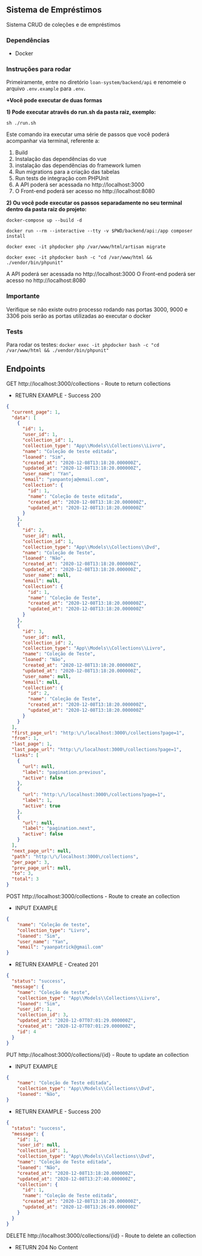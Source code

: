 ## Sistema de Empréstimos

Sistema CRUD de coleções e de empréstimos

### Dependências

- Docker

### Instruções para rodar

Primeiramente, entre no diretório `loan-system/backend/api` e renomeie o arquivo `.env.example` para `.env`.


**+Você pode executar de duas formas**


**1) Pode executar atravês do run.sh da pasta raiz, exemplo:**

`sh ./run.sh`

Este comando ira executar uma série de passos que você poderá acompanhar via terminal, referente a:

1) Build
2) Instalação das dependências do vue
2) instalação das dependências do framework lumen
3) Run migrations para a criação das tabelas
4) Run tests de integração com PHPUnit
5) A API poderá ser acessada no http://localhost:3000
6) O Front-end poderá ser acesso no http://localhost:8080


**2) Ou você pode executar os passos separadamente no seu terminal dentro da pasta raiz do projeto:**

`docker-compose up --build -d`

`docker run --rm --interactive --tty -v $PWD/backend/api:/app composer install`

`docker exec -it phpdocker php /var/www/html/artisan migrate`

`docker exec -it phpdocker bash -c "cd /var/www/html && ./vendor/bin/phpunit"`

A API poderá ser acessada no http://localhost:3000
O Front-end poderá ser acesso no http://localhost:8080


### Importante

Verifique se não existe outro processo rodando nas portas 3000, 9000 e 3306 pois serão as portas utilizadas ao executar o docker

### Tests

Para rodar os testes: `docker exec -it phpdocker bash -c "cd /var/www/html && ./vendor/bin/phpunit"`


## Endpoints

GET http://localhost:3000/collections - Route to return collections

+ RETURN EXAMPLE - Success 200

```json
{
  "current_page": 1,
  "data": [
    {
      "id": 1,
      "user_id": 1,
      "collection_id": 1,
      "collection_type": "App\\Models\\Collections\\Livro",
      "name": "Coleção de teste editada",
      "loaned": "Sim",
      "created_at": "2020-12-08T13:18:20.000000Z",
      "updated_at": "2020-12-08T13:18:20.000000Z",
      "user_name": "Yan",
      "email": "yanpantoja@email.com",
      "collection": {
        "id": 1,
        "name": "Coleção de teste editada",
        "created_at": "2020-12-08T13:18:20.000000Z",
        "updated_at": "2020-12-08T13:18:20.000000Z"
      }
    },
    {
      "id": 2,
      "user_id": null,
      "collection_id": 1,
      "collection_type": "App\\Models\\Collections\\Dvd",
      "name": "Coleção de Teste",
      "loaned": "Não",
      "created_at": "2020-12-08T13:18:20.000000Z",
      "updated_at": "2020-12-08T13:18:20.000000Z",
      "user_name": null,
      "email": null,
      "collection": {
        "id": 1,
        "name": "Coleção de Teste",
        "created_at": "2020-12-08T13:18:20.000000Z",
        "updated_at": "2020-12-08T13:18:20.000000Z"
      }
    },
    {
      "id": 3,
      "user_id": null,
      "collection_id": 2,
      "collection_type": "App\\Models\\Collections\\Livro",
      "name": "Coleção de Teste",
      "loaned": "Não",
      "created_at": "2020-12-08T13:18:20.000000Z",
      "updated_at": "2020-12-08T13:18:20.000000Z",
      "user_name": null,
      "email": null,
      "collection": {
        "id": 2,
        "name": "Coleção de Teste",
        "created_at": "2020-12-08T13:18:20.000000Z",
        "updated_at": "2020-12-08T13:18:20.000000Z"
      }
    }
  ],
  "first_page_url": "http:\/\/localhost:3000\/collections?page=1",
  "from": 1,
  "last_page": 1,
  "last_page_url": "http:\/\/localhost:3000\/collections?page=1",
  "links": [
    {
      "url": null,
      "label": "pagination.previous",
      "active": false
    },
    {
      "url": "http:\/\/localhost:3000\/collections?page=1",
      "label": 1,
      "active": true
    },
    {
      "url": null,
      "label": "pagination.next",
      "active": false
    }
  ],
  "next_page_url": null,
  "path": "http:\/\/localhost:3000\/collections",
  "per_page": 3,
  "prev_page_url": null,
  "to": 3,
  "total": 3
}
```

POST http://localhost:3000/collections - Route to create an collection

+ INPUT EXAMPLE

```json
{
	"name": "Coleção de teste",
	"collection_type": "Livro",
	"loaned": "Sim",
	"user_name": "Yan",
	"email": "yaanpatrick@gmail.com"
}
```

+ RETURN EXAMPLE - Created 201

```json
{
  "status": "success",
  "message": {
    "name": "Coleção de teste",
    "collection_type": "App\\Models\\Collections\\Livro",
    "loaned": "Sim",
    "user_id": 1,
    "collection_id": 3,
    "updated_at": "2020-12-07T07:01:29.000000Z",
    "created_at": "2020-12-07T07:01:29.000000Z",
    "id": 4
  }
}
```

PUT http://localhost:3000/collections/{id} - Route to update an collection

+ INPUT EXAMPLE

```json
{
	"name": "Coleção de Teste editada",
	"collection_type": "App\\Models\\Collections\\Dvd",
	"loaned": "Não",
}
```

+ RETURN EXAMPLE - Success 200

```json
{
  "status": "success",
  "message": {
    "id": 1,
    "user_id": null,
    "collection_id": 1,
    "collection_type": "App\\Models\\Collections\\Dvd",
    "name": "Coleção de Teste editada",
    "loaned": "Não",
    "created_at": "2020-12-08T13:18:20.000000Z",
    "updated_at": "2020-12-08T13:27:40.000000Z",
    "collection": {
      "id": 1,
      "name": "Coleção de Teste editada",
      "created_at": "2020-12-08T13:18:20.000000Z",
      "updated_at": "2020-12-08T13:26:49.000000Z"
    }
  }
}
```

DELETE http://localhost:3000/collections/{id} - Route to delete an collection


+ RETURN 204 No Content
